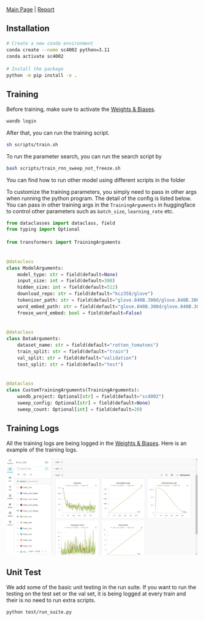 [Main Page](https://pufanyi.github.io/SC4002-Project/) | [Report](https://pufanyi.github.io/SC4002-Project/SC4002_Project.pdf)

## Installation

```bash
# Create a new conda environment
conda create --name sc4002 python=3.11
conda activate sc4002

# Install the package
python -m pip install -e .
```

## Training

Before training, make sure to activate the [Weights & Biases](https://wandb.ai/).

```bash
wandb login
```

After that, you can run the training script.

```bash
sh scripts/train.sh
```

To run the parameter search, you can run the search script by

```bash
bash scripts/train_rnn_sweep_not_freeze.sh
```

You can find how to run other model using different scripts in the folder

To customize the training parameters, you simply need to pass in other args when running the python program. The detail of the config is listed below. You can pass in other training args in the `TrainingArguments` in huggingface to control other parameters such as `batch_size`, `learning_rate` etc.

```python
from dataclasses import dataclass, field
from typing import Optional

from transformers import TrainingArguments


@dataclass
class ModelArguments:
    model_type: str = field(default=None)
    input_size: int = field(default=300)
    hidden_size: int = field(default=512)
    download_repo: str = field(default="kcz358/glove")
    tokenizer_path: str = field(default="glove.840B.300d/glove.840B.300d.tokenizer.json")
    word_embed_path: str = field(default="glove.840B.300d/glove.840B.300d.safetensors")
    freeze_word_embed: bool = field(default=False)


@dataclass
class DataArguments:
    dataset_name: str = field(default="rotten_tomatoes")
    train_split: str = field(default="train")
    val_split: str = field(default="validation")
    test_split: str = field(default="test")


@dataclass
class CustomTrainingArguments(TrainingArguments):
    wandb_project: Optional[str] = field(default="sc4002")
    sweep_config: Optional[str] = field(default=None)
    sweep_count: Optional[int] = field(default=20)

```

## Training Logs

All the training logs are being logged in the [Weights & Biases](https://wandb.ai/). Here is an example of the training logs.

![](./images/logs.png)

## Unit Test

We add some of the basic unit testing in the run suite. If you want to run the testing on the test set or the val set, it is being logged at every train and their is no need to run extra scripts.

```bash
python test/run_suite.py
```
